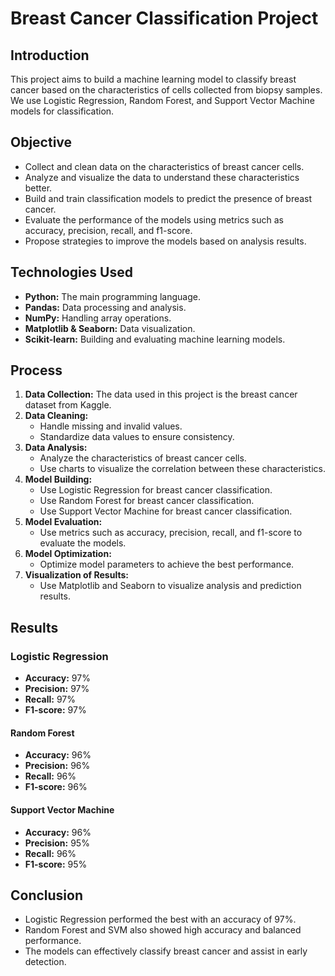 # Breast Cancer Classification Project

## Introduction
This project aims to build a machine learning model to classify breast cancer based on the characteristics of cells collected from biopsy samples. We use Logistic Regression, Random Forest, and Support Vector Machine models for classification.

## Objective
- Collect and clean data on the characteristics of breast cancer cells.
- Analyze and visualize the data to understand these characteristics better.
- Build and train classification models to predict the presence of breast cancer.
- Evaluate the performance of the models using metrics such as accuracy, precision, recall, and f1-score.
- Propose strategies to improve the models based on analysis results.

## Technologies Used
- **Python:** The main programming language.
- **Pandas:** Data processing and analysis.
- **NumPy:** Handling array operations.
- **Matplotlib & Seaborn:** Data visualization.
- **Scikit-learn:** Building and evaluating machine learning models.

## Process
1. **Data Collection:** The data used in this project is the breast cancer dataset from Kaggle.
2. **Data Cleaning:**
   - Handle missing and invalid values.
   - Standardize data values to ensure consistency.
3. **Data Analysis:**
   - Analyze the characteristics of breast cancer cells.
   - Use charts to visualize the correlation between these characteristics.
4. **Model Building:**
   - Use Logistic Regression for breast cancer classification.
   - Use Random Forest for breast cancer classification.
   - Use Support Vector Machine for breast cancer classification.
5. **Model Evaluation:**
   - Use metrics such as accuracy, precision, recall, and f1-score to evaluate the models.
6. **Model Optimization:**
   - Optimize model parameters to achieve the best performance.
7. **Visualization of Results:**
   - Use Matplotlib and Seaborn to visualize analysis and prediction results.

## Results
### Logistic Regression
- **Accuracy:** 97%
- **Precision:** 97%
- **Recall:** 97%
- **F1-score:** 97%

#### Random Forest
- **Accuracy:** 96%
- **Precision:** 96%
- **Recall:** 96%
- **F1-score:** 96%

#### Support Vector Machine
- **Accuracy:** 96%
- **Precision:** 95%
- **Recall:** 96%
- **F1-score:** 95%

## Conclusion
- Logistic Regression performed the best with an accuracy of 97%.
- Random Forest and SVM also showed high accuracy and balanced performance.
- The models can effectively classify breast cancer and assist in early detection.
